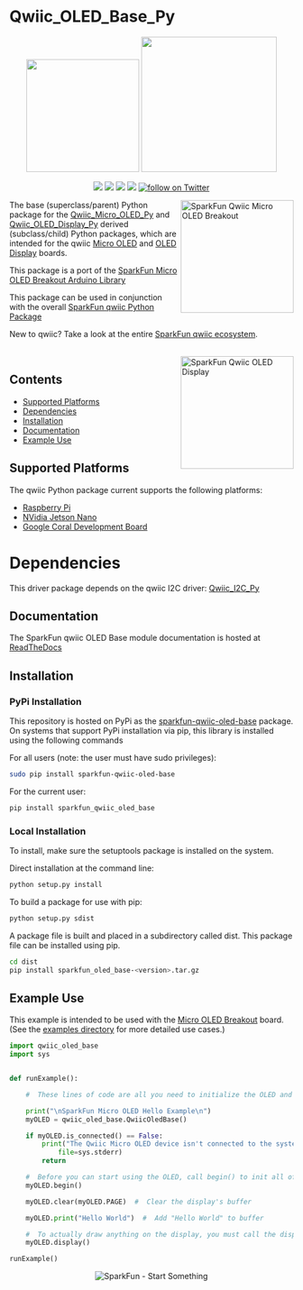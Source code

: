 Qwiic_OLED_Base_Py
===================

<p align="center">
   <img src="https://cdn.sparkfun.com/assets/custom_pages/2/7/2/qwiic-logo-registered.jpg"  width=200>  
   <img src="https://www.python.org/static/community_logos/python-logo-master-v3-TM.png"  width=240>   
</p>
<p align="center">
	<a href="https://pypi.org/project/sparkfun-qwiic-oled-base/" alt="Package">
		<img src="https://img.shields.io/pypi/pyversions/sparkfun_qwiic_oled_base.svg" /></a>
	<a href="https://github.com/sparkfun/Qwiic_OLED_Base_Py/issues" alt="Issues">
		<img src="https://img.shields.io/github/issues/sparkfun/Qwiic_OLED_Base_Py.svg" /></a>
	<a href="https://qwiic-oled-base-py.readthedocs.io/en/latest/index.html" alt="Documentation">
		<img src="https://readthedocs.org/projects/qwiic-oled-base-py/badge/?version=latest&style=flat" /></a>
	<a href="https://github.com/sparkfun/Qwiic_OLED_Base_Py/blob/master/LICENSE" alt="License">
		<img src="https://img.shields.io/badge/license-MIT-blue.svg" /></a>
	<a href="https://twitter.com/intent/follow?screen_name=sparkfun">
        	<img src="https://img.shields.io/twitter/follow/sparkfun.svg?style=social&logo=twitter"
           	 alt="follow on Twitter"></a>
	
</p>

<img src="https://cdn.sparkfun.com//assets/parts/1/2/6/2/1/14532-SparkFun_Micro_OLED_Breakout__Qwiic_-01.jpg" align="right" width=200 alt="SparkFun Qwiic Micro OLED Breakout">

The base (superclass/parent) Python package for the [Qwiic_Micro_OLED_Py](https://github.com/sparkfun/Qwiic_Micro_OLED_Py) and [Qwiic_OLED_Display_Py](https://github.com/sparkfun/Qwiic_OLED__Display_Py) derived (subclass/child) Python packages, which are intended for the qwiic [Micro OLED](https://www.sparkfun.com/products/14532) and [OLED Display](https://www.sparkfun.com/products/17153) boards.

This package is a port of the [SparkFun Micro OLED Breakout Arduino Library](https://github.com/sparkfun/SparkFun_Micro_OLED_Arduino_Library)

This package can be used in conjunction with the overall [SparkFun qwiic Python Package](https://github.com/sparkfun/Qwiic_Py)

New to qwiic? Take a look at the entire [SparkFun qwiic ecosystem](https://www.sparkfun.com/qwiic).

<br>
<img src="https://cdn.sparkfun.com//assets/parts/1/6/1/3/5/17153-SparkFun_Qwiic_OLED_Display__0.91_in__128x32_-01.jpg" align="right" width=200 alt="SparkFun Qwiic OLED Display">

## Contents

* [Supported Platforms](#supported-platforms)
* [Dependencies](#dependencies)
* [Installation](#installation)
* [Documentation](#documentation)
* [Example Use](#example-use)

Supported Platforms
--------------------
The qwiic Python package current supports the following platforms:
* [Raspberry Pi](https://www.sparkfun.com/search/results?term=raspberry+pi)
* [NVidia Jetson Nano](https://www.sparkfun.com/products/15297)
* [Google Coral Development Board](https://www.sparkfun.com/products/15318)

Dependencies
================
This driver package depends on the qwiic I2C driver: 
[Qwiic_I2C_Py](https://github.com/sparkfun/Qwiic_I2C_Py)

Documentation
-------------
The SparkFun qwiic OLED Base module documentation is hosted at [ReadTheDocs](https://qwiic-oled-base-py.readthedocs.io/en/latest/index.html)

Installation
--------------

### PyPi Installation
This repository is hosted on PyPi as the [sparkfun-qwiic-oled-base](https://pypi.org/project/sparkfun-qwiic-oled-base/) package. On systems that support PyPi installation via pip, this library is installed using the following commands

For all users (note: the user must have sudo privileges):
```sh
sudo pip install sparkfun-qwiic-oled-base
```
For the current user:

```sh
pip install sparkfun_qwiic_oled_base
```

### Local Installation
To install, make sure the setuptools package is installed on the system.

Direct installation at the command line:
```sh
python setup.py install
```

To build a package for use with pip:
```sh
python setup.py sdist
 ```
A package file is built and placed in a subdirectory called dist. This package file can be installed using pip.
```sh
cd dist
pip install sparkfun_oled_base-<version>.tar.gz
```
  
Example Use
------------
This example is intended to be used with the [Micro OLED Breakout](https://www.sparkfun.com/products/14532) board. (See the <a href="https://github.com/sparkfun/Qwiic_OLED_Base_Py/tree/main/examples">examples directory</a> for more detailed use cases.)

```python
import qwiic_oled_base
import sys


def runExample():

    #  These lines of code are all you need to initialize the OLED and print the splash screen.

    print("\nSparkFun Micro OLED Hello Example\n")
    myOLED = qwiic_oled_base.QwiicOledBase()

    if myOLED.is_connected() == False:
        print("The Qwiic Micro OLED device isn't connected to the system. Please check your connection", \
            file=sys.stderr)
        return

    #  Before you can start using the OLED, call begin() to init all of the pins and configure the OLED.
    myOLED.begin()

    myOLED.clear(myOLED.PAGE)  #  Clear the display's buffer

    myOLED.print("Hello World")  #  Add "Hello World" to buffer

    #  To actually draw anything on the display, you must call the display() function. 
    myOLED.display()

runExample()
```

<p align="center">
<img src="https://cdn.sparkfun.com/assets/custom_pages/3/3/4/dark-logo-red-flame.png" alt="SparkFun - Start Something">
</p>
